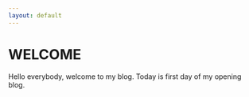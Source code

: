 ```yaml
---
layout: default
---
```


# WELCOME

Hello everybody, welcome to my blog. Today is first day of my opening blog.

